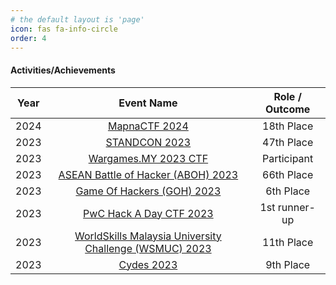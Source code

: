```yaml
---
# the default layout is 'page'
icon: fas fa-info-circle
order: 4
---
```


<h4>Activities/Achievements</h4>

| Year | Event Name       | Role / Outcome |
|:----:|:----------------:|:--------------:|
| 2024 | [MapnaCTF 2024](https://mapnactf.com/)     |    18th Place    |
| 2023 | [STANDCON 2023](https://ctf.standcon.n0h4ts.com/)     |    47th Place    |
| 2023 | [Wargames.MY 2023 CTF](https://wargames.my/2023/#wgmy)     |    Participant     |
| 2023 | [ASEAN Battle of Hacker (ABOH) 2023](https://new.apu.edu.my/asean-battle-of-hackers-aboh-2023-triumphs-transformations-and-cybersecurity-champions#:~:text=The%20ASEAN%20Battle%20of%20Hackers,innovative%20approach%20and%20international%20flair.)    |       66th Place       |
| 2023 | [Game Of Hackers (GOH) 2023](https://goh.miit.unikl.edu.my/) |     6th Place      |
| 2023 | [PwC Hack A Day CTF 2023](https://www.pwc.com/my/en/events/2023/hack-a-day/event-highlights.html) |     1st runner-up      |
| 2023 | [WorldSkills Malaysia University Challenge (WSMUC) 2023](https://www.unikl.edu.my/medalsatwsmuc2023/) |     11th Place      |
| 2023 | [Cydes 2023](https://cydes.my/events)       |  9th Place     |

